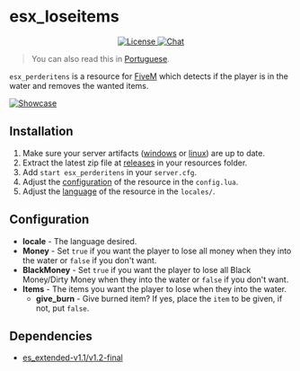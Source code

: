 # esx_loseitems

<p align="center">
  <a href="https://github.com/brouznouf/fivem-mysql-async/blob/master/LICENSE">
    <img src="https://img.shields.io/badge/License-MIT-blue.svg" alt="License">
  </a>
  <a href="https://forum.cfx.re/">
    <img src="https://forum.cfx.re/uploads/default/original/4X/f/7/b/f7bd789d9d3ad55ff91dc57979e485e99e1a5273.png" alt="Chat">
  </a>
</p>

> You can also read this in [Portuguese](https://github.com/vWernay/esx_perderitens/blob/master/README.pt.md).

`esx_perderitens` is a resource for [FiveM](https://fivem.net) which detects if the player is in the water and removes the wanted items.

[![Showcase](https://yt-embed.herokuapp.com/embed?v=vCr-2LJdliA)](https://youtu.be/vCr-2LJdliA)

## Installation

1. Make sure your server artifacts ([windows](https://runtime.fivem.net/artifacts/fivem/build_server_windows/master)
   or [linux](https://runtime.fivem.net/artifacts/fivem/build_proot_linux/master)) are up to date.
2. Extract the latest zip file at [releases](https://github.com/vWernay/esx_perderitens/releases) in your resources
   folder.
3. Add `start esx_perderitens` in your `server.cfg`.
4. Adjust the [configuration](#configuration) of the resource in the `config.lua`.
4. Adjust the [language](#language) of the resource in the `locales/`.

## Configuration

* **locale** - The language desired.
* **Money** - Set `true` if you want the player to lose all money when they into the water or `false` if you don't want.
* **BlackMoney** - Set `true` if you want the player to lose all Black Money/Dirty Money when they into the water or `false` if you don't want.
* **Items** - The items you want the player to lose when they into the water.
    * **give_burn** - Give burned item? If yes, place the `item` to be given, if not, put `false`.

## Dependencies

* [es_extended-v1.1/v1.2-final](https://github.com/esx-framework/es_extended/tree/v1-final)
